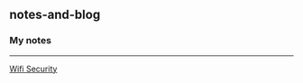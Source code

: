 ## notes-and-blog
### My notes

---------------

[Wifi Security](https://github.com/elifnurkarakoc/notes-and-blog/blob/master/Wifi%20Security/WifiSecurity.md)
